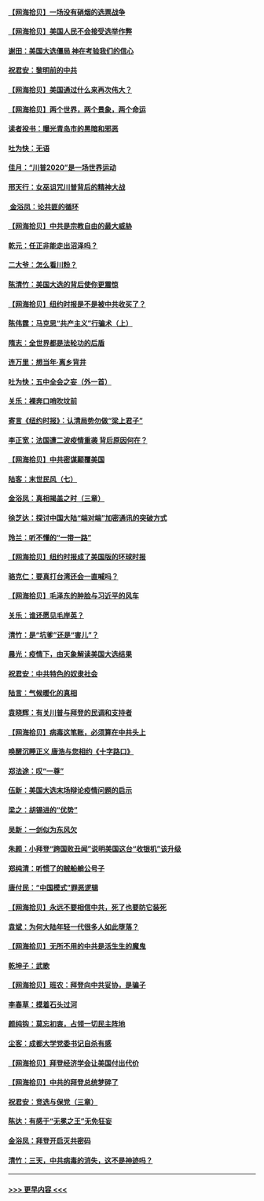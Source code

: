 #### [【网海拾贝】一场没有硝烟的选票战争](../pages/nsc993/n12531883.md?t=11080451) 
#### [【网海拾贝】美国人民不会接受选举作弊](../pages/nsc993/n12528850.md?t=11080451) 
#### [谢田：美国大选僵局 神在考验我们的信心](../pages/nsc993/n12527932.md?t=11080451) 
#### [祝君安：黎明前的中共](../pages/nsc993/n12524071.md?t=11080451) 
#### [【网海拾贝】美国通过什么来再次伟大？](../pages/nsc993/n12523844.md?t=11080451) 
#### [【网海拾贝】两个世界，两个景象，两个命运](../pages/nsc993/n12521419.md?t=11080451) 
#### [读者投书：曝光青岛市的黑暗和邪恶](../pages/nsc993/n12520988.md?t=11080451) 
#### [吐为快：无语](../pages/nsc993/n12518588.md?t=11080451) 
#### [佳月：“川普2020”是一场世界运动](../pages/nsc993/n12518581.md?t=11080451) 
#### [邢天行：女巫诅咒川普背后的精神大战](../pages/nsc993/n12517257.md?t=11080451) 
#### [ 金浴凤：论共匪的循环](../pages/nsc993/n12517133.md?t=11080451) 
#### [【网海拾贝】中共是宗教自由的最大威胁](../pages/nsc993/n12516879.md?t=11080451) 
#### [乾元：任正非能走出沼泽吗？](../pages/nsc993/n12515831.md?t=11080451) 
#### [二大爷：怎么看川粉？](../pages/nsc993/n12515820.md?t=11080451) 
#### [陈清竹：美国大选的背后使你更震惊](../pages/nsc993/n12515589.md?t=11080451) 
#### [【网海拾贝】纽约时报是不是被中共收买了？](../pages/nsc993/n12515122.md?t=11080451) 
#### [陈伟霆：马克思“共产主义”行骗术（上）](../pages/nsc993/n12510217.md?t=11080451) 
#### [隋志：全世界都是法轮功的后盾](../pages/nsc993/n12510636.md?t=11080451) 
#### [连万里：想当年‧离乡背井](../pages/nsc993/n12510623.md?t=11080451) 
#### [吐为快：五中全会之妄（外一首）](../pages/nsc993/n12510470.md?t=11080451) 
#### [关乐：裸奔口哨吹坟前](../pages/nsc993/n12510403.md?t=11080451) 
#### [寄言《纽约时报》：认清局势勿做“梁上君子”](../pages/nsc993/n12510042.md?t=11080451) 
#### [李正宽：法国遭二波疫情重袭 背后原因何在？](../pages/nsc993/n12509971.md?t=11080451) 
#### [【网海拾贝】中共密谋颠覆美国](../pages/nsc993/n12509816.md?t=11080451) 
#### [陆客：末世民风（七）](../pages/nsc993/n12507822.md?t=11080451) 
#### [金浴凤：真相揭盖之时（三章）](../pages/nsc993/n12507804.md?t=11080451) 
#### [徐芝达：探讨中国大陆“端对端”加密通讯的突破方式](../pages/nsc993/n12507682.md?t=11080451) 
#### [玲兰：听不懂的“一带一路”](../pages/nsc993/n12507669.md?t=11080451) 
#### [【网海拾贝】纽约时报成了美国版的环球时报](../pages/nsc993/n12507053.md?t=11080451) 
#### [骆克仁：要真打台湾还会一直喊吗？](../pages/nsc993/n12506843.md?t=11080451) 
#### [【网海拾贝】毛泽东的肿脸与习近平的风车](../pages/nsc993/n12504537.md?t=11080451) 
#### [关乐：谁还愿见毛岸英？](../pages/nsc993/n12503866.md?t=11080451) 
#### [清竹：是“坑爹”还是“害儿”？](../pages/nsc993/n12503034.md?t=11080451) 
#### [晨光：疫情下，由天象解读美国大选结果](../pages/nsc993/n12502536.md?t=11080451) 
#### [祝君安：中共特色的奴隶社会](../pages/nsc993/n12501529.md?t=11080451) 
#### [陆言：气候暖化的真相](../pages/nsc993/n12501183.md?t=11080451) 
#### [袁晓辉：有关川普与拜登的民调和支持者](../pages/nsc993/n12500433.md?t=11080451) 
#### [【网海拾贝】病毒这笔账，必须算在中共头上](../pages/nsc993/n12500320.md?t=11080451) 
#### [唤醒沉睡正义 唐浩与您相约《十字路口》](../pages/nsc993/n12497980.md?t=11080451) 
#### [郑法途：叹“一尊”](../pages/nsc993/n12498837.md?t=11080451) 
#### [伍新：美国大选末场辩论疫情问题的启示](../pages/nsc993/n12498829.md?t=11080451) 
#### [梁之：胡锡进的“优势”](../pages/nsc993/n12498780.md?t=11080451) 
#### [吴新：一剑似为东风欠](../pages/nsc993/n12498772.md?t=11080451) 
#### [朱颜：小拜登“跨国败丑闻”说明美国这台“收银机”该升级](../pages/nsc993/n12498731.md?t=11080451) 
#### [郑纯清：听惯了的贼船艄公号子](../pages/nsc993/n12498721.md?t=11080451) 
#### [唐付民：“中国模式”罪恶逻辑](../pages/nsc993/n12498310.md?t=11080451) 
#### [【网海拾贝】永远不要相信中共，死了也要防它装死](../pages/nsc993/n12498162.md?t=11080451) 
#### [袁斌：为何大陆年轻一代很多人如此堕落？](../pages/nsc993/n12495696.md?t=11080451) 
#### [【网海拾贝】无所不用的中共是活生生的魔鬼](../pages/nsc993/n12495621.md?t=11080451) 
#### [乾坤子：武歌](../pages/nsc993/n12493391.md?t=11080451) 
#### [【网海拾贝】班农：拜登向中共妥协，是骗子](../pages/nsc993/n12492877.md?t=11080451) 
#### [李春草：摸着石头过河](../pages/nsc993/n12491121.md?t=11080451) 
#### [颜纯钩：莫忘初衷，占领一切民主阵地](../pages/nsc993/n12490965.md?t=11080451) 
#### [尘客：成都大学党委书记自杀有感](../pages/nsc993/n12490950.md?t=11080451) 
#### [【网海拾贝】拜登经济学会让美国付出代价](../pages/nsc993/n12489662.md?t=11080451) 
#### [【网海拾贝】中共的拜登总统梦碎了](../pages/nsc993/n12487896.md?t=11080451) 
#### [祝君安：竞选与保党（三章）](../pages/nsc993/n12487258.md?t=11080451) 
#### [陈达：有感于“无冕之王”无免狂妄](../pages/nsc993/n12485133.md?t=11080451) 
#### [金浴凤：拜登开启灭共密码](../pages/nsc993/n12485125.md?t=11080451) 
#### [清竹：三天，中共病毒的消失，这不是神迹吗？](../pages/nsc993/n12485027.md?t=11080451) 

----
#### [ >>> 更早内容 <<< ](../indexes/nsc993-earlier.md)
